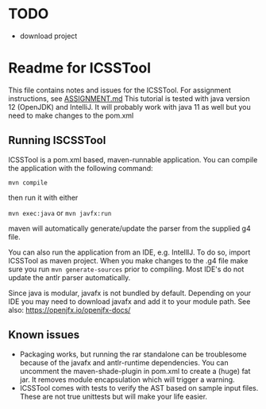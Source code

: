 # TODO
- download project

# Readme for ICSSTool
This file contains notes and issues for the ICSSTool.
For assignment instructions, see [ASSIGNMENT.md](ASSIGNMENT.md)
This tutorial is tested with java version 12 (OpenJDK) and IntelliJ. It will probably work with java 11 as well but you need to make changes to the pom.xml

## Running ISCSSTool
ICSSTool is a pom.xml based, maven-runnable application.
You can compile the application with the following command:

```mvn compile```

then run it with either

```mvn exec:java``` 
or
```mvn javfx:run```

maven will automatically generate/update the parser from the supplied g4 file.

You can also run the application from an IDE, e.g. IntellIJ. To do so, import ICSSTool as maven project. 
When you make changes to the .g4 file make sure you run `mvn generate-sources` prior to compiling. Most IDE's do not update the antlr parser automatically.

Since java is modular, javafx is not bundled by default. Depending on your IDE you may need to download javafx and add it to your module path. See also: https://openjfx.io/openjfx-docs/

## Known issues
* Packaging works, but running the rar standalone can be troublesome because of the javafx and antlr-runtime dependencies. You can uncomment the maven-shade-plugin in pom.xml to create a (huge) fat jar. It removes module encapsulation which will trigger a warning.
* ICSSTool comes with tests to verify the AST based on sample input files. These are not true unittests but will make your life easier.
